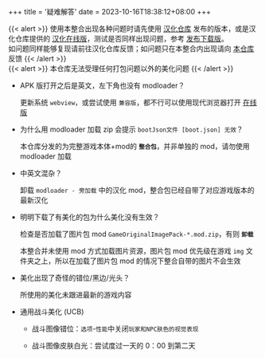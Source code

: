 +++
title = '疑难解答'
date = 2023-10-16T18:38:12+08:00
+++

{{< alert >}}
使用本整合出现各种问题时请先使用 [汉化仓库](https://github.com/Eltirosto/Degrees-of-Lewdity-Chinese-Localization) 发布的版本，或是汉化仓库提供的 [汉化在线版](https://eltirosto.github.io/Degrees-of-Lewdity-Chinese-Localization/)，测试是否同样出现问题，参考 [发布下载版](https://github.com/Eltirosto/Degrees-of-Lewdity-Chinese-Localization/blob/main/README.md#%E5%8F%91%E5%B8%83%E4%B8%8B%E8%BD%BD%E7%89%88)。
<br>
如问题同样能够复现请前往汉化仓库反馈；如问题只在本整合内出现请向 [本仓库](https://github.com/DoL-Lyra/Lyra/issues) 反馈
{{< /alert >}}
<br>
{{< alert >}}
本仓库无法受理任何打包问题以外的美化问题
{{< /alert >}}

- APK 版打开之后是英文，左下角也没有 modloader？

  更新系统 `webview`，或尝试使用 `兼容版`，都不行可以使用现代浏览器打开 [在线版](https://dol-lyra.github.io)

- 为什么用 modloader 加载 zip 会提示 `bootJson文件 [boot.json] 无效`？

  本仓库分发的为完整游戏本体+mod的 **`整合包`**，并非单独的 mod，请勿使用 modloader 加载

- 中英文混杂？

  卸载 `modloader - 旁加载` 中的汉化 mod，整合包已经自带了对应游戏版本的最新汉化

- 明明下载了有美化的包为什么美化没有生效？

  检查是否加载了图片包 mod `GameOriginalImagePack-*.mod.zip`，有则 **`卸载`**

  本整合并未使用 mod 方式加载图片资源，图片包 mod 优先级在游戏 `img` 文件夹之上，所以在加载了图片包 mod 的情况下整合自带的图片不会生效

- 美化出现了奇怪的错位/黑边/光头？

  所使用的美化未跟进最新的游戏内容

- 通用战斗美化 (UCB)

  - 战斗图像错位：`选项`-`性能`中关闭`玩家和NPC肤色的视觉表现`

  - 战斗图像皮肤白光：尝试度过一天的 0：00 到第二天
